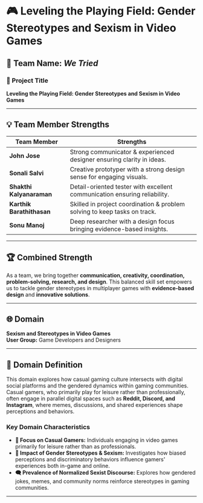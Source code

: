 # 🎮 Leveling the Playing Field: Gender Stereotypes and Sexism in Video Games  

## 👥 Team Name: *We Tried*  

### 📌 Project Title  
**Leveling the Playing Field: Gender Stereotypes and Sexism in Video Games**

---

## 💡 Team Member Strengths  

| Team Member            | Strengths                                                                 |
|-------------------------|--------------------------------------------------------------------------|
| **John Jose**           | Strong communicator & experienced designer ensuring clarity in ideas.    |
| **Sonali Salvi**        | Creative prototyper with a strong design sense for engaging visuals.      |
| **Shakthi Kalyanaraman**| Detail-oriented tester with excellent communication ensuring reliability.|
| **Karthik Barathithasan**| Skilled in project coordination & problem solving to keep tasks on track. |
| **Sonu Manoj**          | Deep researcher with a design focus bringing evidence-based insights.     |

---

## 🏆 Combined Strength  
As a team, we bring together **communication, creativity, coordination, problem-solving, research, and design**. This balanced skill set empowers us to tackle gender stereotypes in multiplayer games with **evidence-based design** and **innovative solutions**.  

---

## 🌐 Domain  
**Sexism and Stereotypes in Video Games**  
**User Group:** Game Developers and Designers  

---

## 📝 Domain Definition  
This domain explores how casual gaming culture intersects with digital social platforms and the gendered dynamics within gaming communities. Casual gamers, who primarily play for leisure rather than professionally, often engage in parallel digital spaces such as **Reddit, Discord, and Instagram**, where memes, discussions, and shared experiences shape perceptions and behaviors.  

### Key Domain Characteristics  
- **🎯 Focus on Casual Gamers:** Individuals engaging in video games primarily for leisure rather than as professionals.  
- **🚫 Impact of Gender Stereotypes & Sexism:** Investigates how biased perceptions and discriminatory behaviors influence gamers' experiences both in-game and online.  
- **🗨️ Prevalence of Normalized Sexist Discourse:** Explores how gendered jokes, memes, and community norms reinforce stereotypes in gaming communities.  

---





